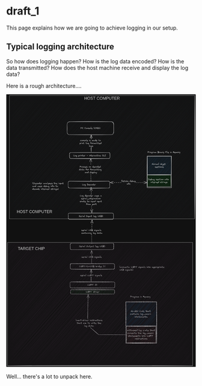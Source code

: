 # draft_1

This page explains how we are going to achieve logging in our setup.  

## Typical logging architecture  

So how does logging happen? How is the log data encoded? How is the data transmitted? How does the host machine receive and display the log data?  

Here is a rough architecture....  

![Alt text](img/logging_architecture_lvl_0.png)  

Well... there's a lot to unpack here.  

